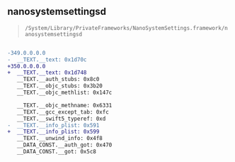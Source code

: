 ## nanosystemsettingsd

> `/System/Library/PrivateFrameworks/NanoSystemSettings.framework/nanosystemsettingsd`

```diff

-349.0.0.0.0
-  __TEXT.__text: 0x1d70c
+350.0.0.0.0
+  __TEXT.__text: 0x1d748
   __TEXT.__auth_stubs: 0x8c0
   __TEXT.__objc_stubs: 0x3b20
   __TEXT.__objc_methlist: 0x147c

   __TEXT.__objc_methname: 0x6331
   __TEXT.__gcc_except_tab: 0xfc
   __TEXT.__swift5_typeref: 0xd
-  __TEXT.__info_plist: 0x591
+  __TEXT.__info_plist: 0x599
   __TEXT.__unwind_info: 0x4f8
   __DATA_CONST.__auth_got: 0x470
   __DATA_CONST.__got: 0x5c8

```
